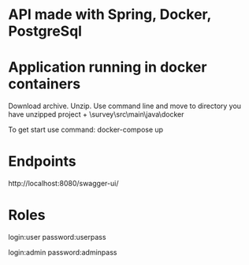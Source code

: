# API made with Spring, Docker, PostgreSql


# Application running in docker containers
Download archive. Unzip. Use command line and move to directory you have unzipped project + \survey\src\main\java\docker

To get start use command: docker-compose up

# Endpoints
http://localhost:8080/swagger-ui/

# Roles
login:user password:userpass

login:admin password:adminpass
